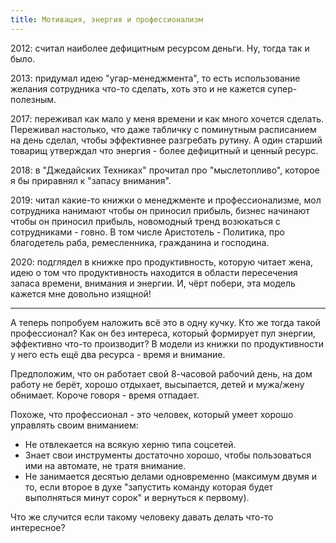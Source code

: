 ```yaml
---
title: Мотивация, энергия и профессионализм
---
```


2012: считал наиболее дефицитным ресурсом деньги. Ну, тогда так и было.

2013: придумал идею "угар-менеджмента", то есть использование желания сотрудника что-то сделать, хоть это и не кажется супер-полезным.

2017: переживал как мало у меня времени и как много хочется сделать. Переживал настолько, что даже табличку с поминутным расписанием на день сделал, чтобы эффективнее разгребать рутину. А один старший товарищ утверждал что энергия - более дефицитный и ценный ресурс.

2018: в "Джедайских Техниках" прочитал про "мыслетопливо", которое я бы приравнял к "запасу внимания".

2019: читал какие-то книжки о менеджменте и профессионализме, мол сотрудника нанимают чтобы он приносил прибыль, бизнес начинают чтобы он приносил прибыль, новомодный тренд возюкаться с сотрудниками - говно. В том числе Аристотель - Политика, про благодетель раба, ремесленника, гражданина и господина.

2020: подглядел в книжке про продуктивность, которую читает жена, идею о том что продуктивность находится в области пересечения запаса времени, внимания и энергии. И, чёрт побери, эта модель кажется мне довольно изящной!

----

А теперь попробуем наложить всё это в одну кучку. Кто же тогда такой профессионал? Как он без интереса, который формирует пул энергии, эффективно что-то производит? В модели из книжки по продуктивности у него есть ещё два ресурса - время и внимание.

Предположим, что он работает свой 8-часовой рабочий день, на дом работу не берёт, хорошо отдыхает, высыпается, детей и мужа/жену обнимает. Короче говоря - время отпадает.

Похоже, что профессионал - это человек, который умеет хорошо управлять своим вниманием:

- Не отвлекается на всякую херню типа соцсетей.
- Знает свои инструменты достаточно хорошо, чтобы пользоваться ими на автомате, не тратя внимание.
- Не занимается десятью делами одновременно (максимум двумя и то, если второе в духе "запустить команду которая будет выполняться минут сорок" и вернуться к первому).

Что же случится если такому человеку давать делать что-то интересное?
